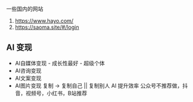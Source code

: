 一些国内的网站
1. https://www.hayo.com/
2. https://saoma.site/#/login
## AI 变现
- AI自媒体变现 - 成长性最好 - 超级个体
- AI咨询变现
- AI文案变现
- AI图片变现
复制 -> 复制自己 || 复制别人
AI 提升效率
公众号不推荐做，抖音，视频号，小红书，B站推荐